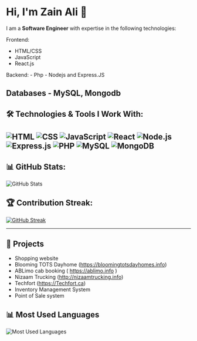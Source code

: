 # Hi, I'm Zain Ali 👋

I am a **Software Engineer** with expertise in the following technologies:

Frontend: 
  - HTML/CSS
  - JavaScript
  - React.js

Backend:
    - Php
    - Nodejs and Express.JS

Databases
    - MySQL, Mongodb 
---

## 🛠 Technologies & Tools I Work With:
![HTML](https://img.shields.io/badge/HTML-E34F26?style=for-the-badge&logo=html5&logoColor=white)
![CSS](https://img.shields.io/badge/CSS-1572B6?style=for-the-badge&logo=css3&logoColor=white)
![JavaScript](https://img.shields.io/badge/JavaScript-F7DF1E?style=for-the-badge&logo=javascript&logoColor=black)
![React](https://img.shields.io/badge/React-61DAFB?style=for-the-badge&logo=react&logoColor=black)
![Node.js](https://img.shields.io/badge/Node.js-339933?style=for-the-badge&logo=nodedotjs&logoColor=white)
![Express.js](https://img.shields.io/badge/Express.js-000000?style=for-the-badge&logo=express&logoColor=white)
![PHP](https://img.shields.io/badge/PHP-777BB4?style=for-the-badge&logo=php&logoColor=white)
![MySQL](https://img.shields.io/badge/MySQL-4479A1?style=for-the-badge&logo=mysql&logoColor=white)
![MongoDB](https://img.shields.io/badge/MongoDB-47A248?style=for-the-badge&logo=mongodb&logoColor=white)
---

## 📊 GitHub Stats:
![GitHub Stats](https://github-readme-stats.vercel.app/api?username=ZainAli909192&show_icons=true&theme=radical)

## 🏆 Contribution Streak:
[![GitHub Streak](https://github-readme-streak-stats.herokuapp.com/?user=ZainAli909192&theme=radical)](https://git.io/streak-stats)

---

## 🌟 Projects
- Shopping website
- Blooming TOTS Dayhome (https://bloomingtotsdayhomes.info)
- ABLimo cab booking (  https://ablimo.info )
- Nizaam Trucking (http://nizaamtrucking.info)
- Techfort (https://Techfort.ca)
- Inventory Management System
- Point of Sale system

## 📊 Most Used Languages
![Most Used Languages](https://raw.githubusercontent.com/ZainAli909192/<repository>/main/assets/image.png)


<!--
**ZainAli909192/ZainAli909192** is a ✨ _special_ ✨ repository because its `README.md` (this file) appears on your GitHub profile.

Here are some ideas to get you started:

- 🔭 I’m currently working on ...
- 🌱 I’m currently learning ...
- 👯 I’m looking to collaborate on ...
- 🤔 I’m looking for help with ...
- 💬 Ask me about ...
- 📫 How to reach me: ...
- 😄 Pronouns: ...
- ⚡ Fun fact: ...
-->
